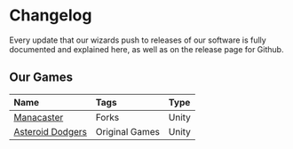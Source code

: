 # Changelog

Every update that our wizards push to releases of our software is fully documented and explained here, as well as on the release page for Github.

## Our Games

| Name | Tags | Type |
| :--- | :--- | :--- |
| [Manacaster](manacaster.md) | Forks | Unity |
| [Asteroid Dodgers](https://github.com/acord-robotics/acord-robotics.github.io/tree/84a1c229106bbdf6516a53f95fca2cd010c3e7b7/changelog/Changelog/Our%20Games/Asteroid%20Dodgers.html) | Original Games | Unity |

